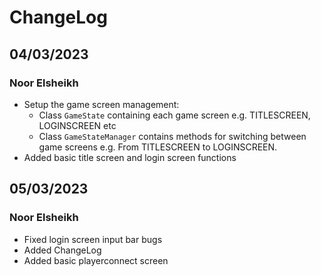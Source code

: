 # ChangeLog
## 04/03/2023
### Noor Elsheikh
- Setup the game screen management:
  - Class `GameState` containing each game screen e.g. TITLESCREEN, LOGINSCREEN etc
  - Class `GameStateManager` contains methods for switching between game screens e.g. From TITLESCREEN to LOGINSCREEN.
- Added basic title screen and login screen functions

## 05/03/2023
### Noor Elsheikh
- Fixed login screen input bar bugs
- Added ChangeLog
- Added basic playerconnect screen

